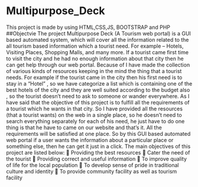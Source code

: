 # Multipurpose_Deck
 This project is made by using HTML,CSS,JS, BOOTSTRAP and PHP
##Objectvie
The project Multipurpose Deck (A Tourism web portal) is a GUI based automated system, 
which will cover all the information related to the all tourism based information which a 
tourist need. For example – Hotels, Visiting Places, Shopping Malls, and many more. If a 
tourist came first time to visit the city and he had no enough information about that city then 
he can get help through our web portal. Because of I have made the collection of various 
kinds of resources keeping in the mind the thing that a tourist needs. For example if the tourist 
came in the city then his first need is to stay in a “Hotel” , so we have categorize a list which 
is containing one of the best hotels of the city and they are well suited according to the 
budget also , so the tourist doesn’t need to ask to someone or wander everywhere. As I have 
said that the objective of this project is to fulfill all the requirements of a tourist which he 
wants in that city. So I have provided all the resources (that a tourist wants) on the web in a 
single place, so he doesn’t need to search everything separately for each of his need, he just 
have to do one thing is that he have to came on our website and that’s it. All the 
requirements will be satisfied at one place. So by this GUI based automated web portal if a 
user wants the information about a particular place or something else, then he can get it just in 
a click. 
The main objectives of this project are listed below: 
 Providing the best resources
 Cater the need of the tourist
 Providing correct and useful information
 To improve quality of life for the local population
 To develop sense of pride in traditional culture and identity
 To provide community facility as well as tourism facility
